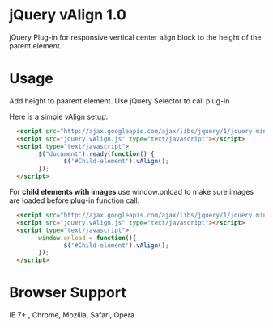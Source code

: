 jQuery vAlign 1.0
==================

jQuery Plug-in for responsive vertical center align block to the height of the parent element.

Usage
===== 

Add height to paarent element. Use jQuery Selector to call plug-in

Here is a simple vAlign setup:

```html
  <script src="http://ajax.googleapis.com/ajax/libs/jquery/1/jquery.min.js" type="text/javascript"></script>
  <script src="jquery.vAlign.js" type="text/javascript"></script>
  <script type="text/javascript">
        $("document").ready(function() {
               $('#Child-element').vAlign();	    
        });
  </script>
```


For <strong>child elements with images </strong> use window.onload to make sure images are loaded before plug-in function call.

```html
  <script src="http://ajax.googleapis.com/ajax/libs/jquery/1/jquery.min.js" type="text/javascript"></script>
  <script src="jquery.vAlign.js" type="text/javascript"></script>
  <script type="text/javascript">
        window.onload = function(){
               $('#Child-element').vAlign();      
        });
  </script>
```

Browser Support
==================
IE 7+ , Chrome, Mozilla, Safari, Opera 

